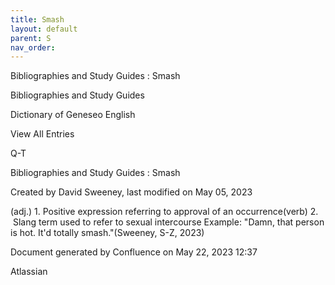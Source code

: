 ```yaml
---
title: Smash
layout: default
parent: S
nav_order:
---
```


Bibliographies and Study Guides : Smash

Bibliographies and Study Guides

Dictionary of Geneseo English

View All Entries

Q-T

Bibliographies and Study Guides : Smash

Created by  David Sweeney, last modified on May 05, 2023

(adj.) 1. Positive expression referring to approval of an occurrence(verb) 2.  Slang term used to refer to sexual intercourse Example: &quot;Damn, that person is hot. It'd totally smash.&quot;(Sweeney, S-Z, 2023)

Document generated by Confluence on May 22, 2023 12:37

Atlassian
